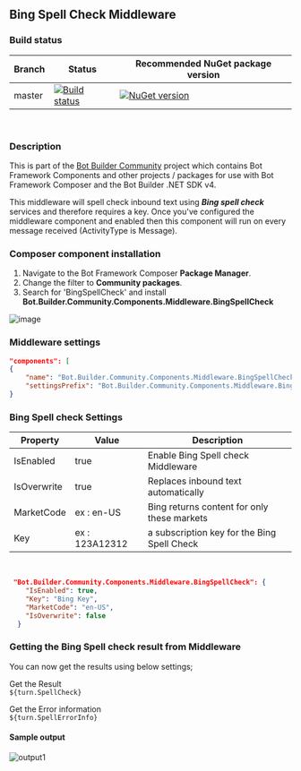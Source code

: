 ## Bing Spell Check Middleware 
 
### Build status
| Branch | Status | Recommended NuGet package version |
| ------ | ------ | ------ |
| master | [![Build status](https://ci.appveyor.com/api/projects/status/b9123gl3kih8x9cb?svg=true)](https://ci.appveyor.com/project/garypretty/botbuilder-community) | [![NuGet version](https://img.shields.io/badge/NuGet-1.0.61-blue.svg)](https://www.nuget.org/packages/Bot.Builder.Community.Middleware.BingSpellCheck/) |
<BR>


### Description

This is part of the [Bot Builder Community](https://github.com/garypretty/botbuilder-community) project which contains Bot Framework Components and other projects / packages for use with Bot Framework Composer and the Bot Builder .NET SDK v4.

This middleware will spell check inbound text using ***Bing spell check*** services and therefore requires a key. Once you've configured the middleware component and enabled then this component will run on every message received (ActivityType is Message).


### Composer component installation

1. Navigate to the Bot Framework Composer **Package Manager**.
2. Change the filter to **Community packages**.
3. Search for 'BingSpellCheck' and install **Bot.Builder.Community.Components.Middleware.BingSpellCheck**

![image](https://user-images.githubusercontent.com/16264167/121935397-aedd2500-cd48-11eb-8f78-b6f72433a119.png)



### Middleware settings

```json
"components": [
{
    "name": "Bot.Builder.Community.Components.Middleware.BingSpellCheck",
    "settingsPrefix": "Bot.Builder.Community.Components.Middleware.BingSpellCheck"
}
```

### Bing Spell check Settings

| Property | Value | Description  |
| ---- | ----------- | ----------- |
|IsEnabled | true | Enable Bing Spell check Middleware|
|IsOverwrite | true | Replaces inbound text automatically |
|MarketCode | ex : en-US |Bing returns content for only these markets | 
| Key | ex : 123A12312 | a subscription key for the Bing Spell Check |

<BR>
 
```json
 "Bot.Builder.Community.Components.Middleware.BingSpellCheck": {
    "IsEnabled": true,
    "Key": "Bing Key",
    "MarketCode": "en-US",
    "IsOverwrite": false
  }
```

### Getting the Bing Spell check result from Middleware

You can now get the results using below settings;

Get the Result <BR>
`${turn.SpellCheck}`

Get the Error information <BR>
`${turn.SpellErrorInfo}`


#### Sample output
 
 
 ![output1](https://user-images.githubusercontent.com/16264167/122166868-7473a500-ce7a-11eb-9596-eaee6d2ae119.png)


